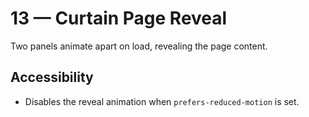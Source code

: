 # 13 — Curtain Page Reveal

Two panels animate apart on load, revealing the page content.

## Accessibility
- Disables the reveal animation when `prefers-reduced-motion` is set.
